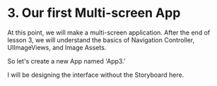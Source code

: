 # 3. Our first Multi-screen App

At this point, we will make a multi-screen application. After the end of lesson 3, we will understand the basics of Navigation Controller, UIImageViews, and Image Assets.

So let's create a new App named 'App3.'

I will be designing the interface without the Storyboard here.
